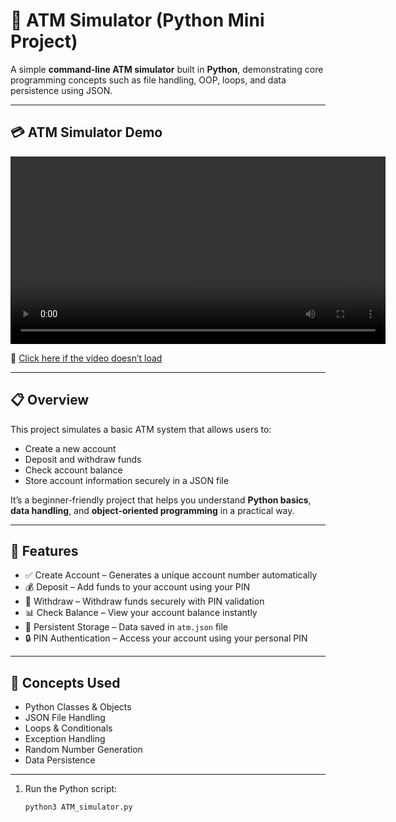 # 🏦 ATM Simulator (Python Mini Project)

A simple **command-line ATM simulator** built in **Python**, demonstrating core programming concepts such as file handling, OOP, loops, and data persistence using JSON.

---

## 💳 ATM Simulator Demo

<video src="https://raw.githubusercontent.com/docodeawais/ATM_Simulator/main/ATM_Simulator.webm"
       controls
       width="600">
</video>

🎥 [Click here if the video doesn’t load](https://raw.githubusercontent.com/docodeawais/ATM_Simulator/main/ATM_Simulator.webm)

---

## 📋 Overview
This project simulates a basic ATM system that allows users to:
- Create a new account  
- Deposit and withdraw funds  
- Check account balance  
- Store account information securely in a JSON file  

It’s a beginner-friendly project that helps you understand **Python basics**, **data handling**, and **object-oriented programming** in a practical way.

---

## 🚀 Features
- ✅ Create Account – Generates a unique account number automatically  
- 💰 Deposit – Add funds to your account using your PIN  
- 💸 Withdraw – Withdraw funds securely with PIN validation  
- 📊 Check Balance – View your account balance instantly  
- 💾 Persistent Storage – Data saved in `atm.json` file  
- 🔒 PIN Authentication – Access your account using your personal PIN  

---

## 🧠 Concepts Used
- Python Classes & Objects  
- JSON File Handling  
- Loops & Conditionals  
- Exception Handling  
- Random Number Generation  
- Data Persistence  

---

1. Run the Python script:
   ```bash
   python3 ATM_simulator.py
